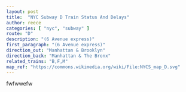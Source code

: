 ```yaml
---
layout: post
title:  "NYC Subway D Train Status And Delays"
author: reece
categories: [ "nyc", "subway" ]
route: "D"
description: "(6 Avenue express)"
first_paragraph: "(6 Avenue express)"
direction_out: "Manhattan & Brooklyn"
direction_back: "Manhattan & The Bronx"
related_trains: "B,F,M"
map_ref: "https://commons.wikimedia.org/wiki/File:NYCS_map_D.svg"
---
```


fwfwwefw

